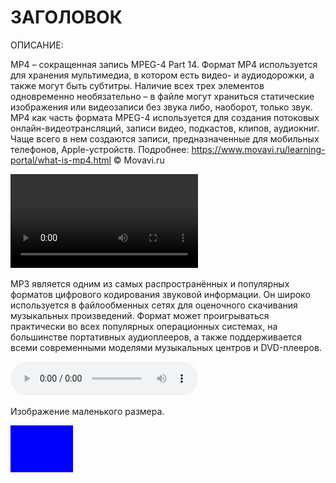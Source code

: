 # ЗАГОЛОВОК

ОПИСАНИЕ:

МР4 – сокращенная запись MPEG-4 Part 14. Формат MP4 используется для хранения мультимедиа, в котором есть видео- и аудиодорожки, а также могут быть субтитры. Наличие всех трех элементов одновременно необязательно – в файле могут храниться статические изображения или видеозаписи без звука либо, наоборот, только звук. МР4 как часть формата MPEG-4 используется для создания потоковых онлайн-видеотрансляций, записи видео, подкастов, клипов, аудиокниг. Чаще всего в нем создаются записи, предназначенные для мобильных телефонов, Apple-устройств.
Подробнее: https://www.movavi.ru/learning-portal/what-is-mp4.html © Movavi.ru

![video](output(compress-video-online.com).mp4)

MP3 является одним из самых распространённых и популярных форматов цифрового кодирования звуковой информации. Он широко используется в файлообменных сетях для оценочного скачивания музыкальных произведений. Формат может проигрываться практически во всех популярных операционных системах, на большинстве портативных аудиоплееров, а также поддерживается всеми современными моделями музыкальных центров и DVD-плееров.

![audio](./pomnyukak-ya-grelas-na-solnyshke_na-beregu-okeana-_i-etot-zvuk_beskonechnosti_-vospominanie-ob-atlanticheskom-okeane.mp3)

Изображение маленького размера.

![img](sample-blue-100x75.jpg)
